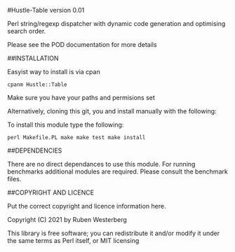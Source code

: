 #Hustle-Table version 0.01

Perl string/regexp dispatcher with dynamic code generation and optimising
search order.


Please see the POD documentation for more details

##INSTALLATION

Easyist way to install is via cpan

	cpanm Hustle::Table

Make sure you have your paths and permisions set


Alternatively, cloning this git, you and install manually with the following:


To install this module type the following:

	perl Makefile.PL make make test make install

##DEPENDENCIES

There are no direct dependances to use this module. For running benchmarks
additional modules are required. Please consult the benchmark files.



##COPYRIGHT AND LICENCE

Put the correct copyright and licence information here.

Copyright (C) 2021 by Ruben Westerberg

This library is free software; you can redistribute it and/or modify it under
the same terms as Perl itself, or MIT licensing



